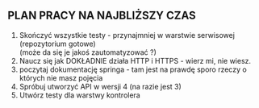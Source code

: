 ## PLAN PRACY NA NAJBLIŻSZY CZAS

1. Skończyć wszystkie testy - przynajmniej w warstwie serwisowej (repozytorium gotowe)
   <br>(może da się je jakoś zautomatyzować ?)
2. Naucz się jak DOKŁADNIE działa HTTP i HTTPS - wierz mi, nie wiesz.
3. poczytaj dokumentację springa - tam jest na prawdę sporo rzeczy o których nie masz pojęcia
4. Spróbuj utworzyć API w wersji 4 (na razie jest 3)
5. Utwórz testy dla warstwy kontrolera